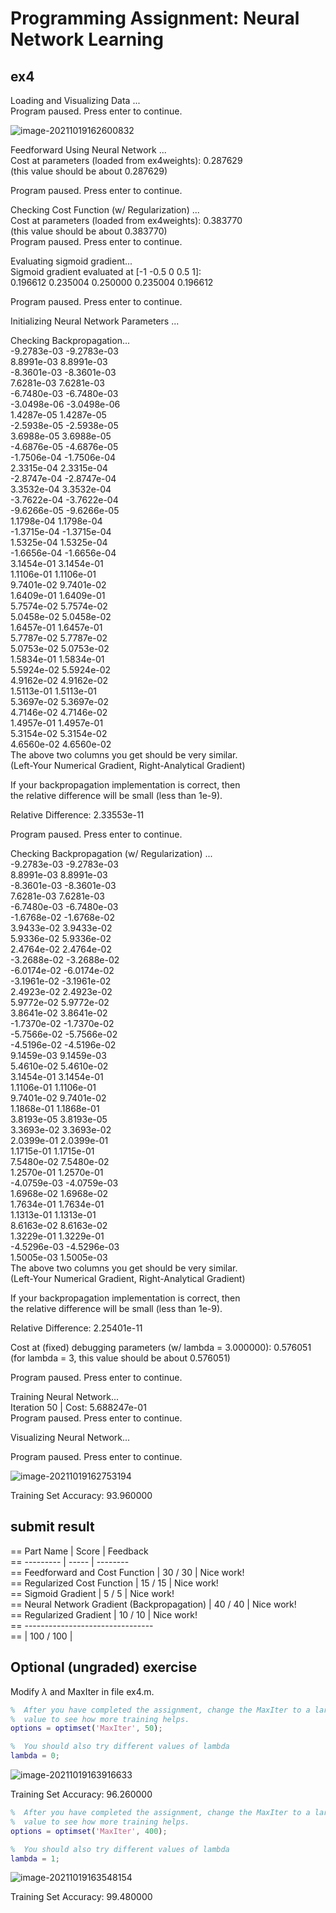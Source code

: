 # Programming Assignment: Neural Network Learning

## ex4

Loading and Visualizing Data ...  
Program paused. Press enter to continue.     

![image-20211019162600832](./pic/image-20211019162600832.png)

Feedforward Using Neural Network ...  
Cost at parameters (loaded from ex4weights): 0.287629  
(this value should be about 0.287629)   

Program paused. Press enter to continue.    

Checking Cost Function (w/ Regularization) ...  
Cost at parameters (loaded from ex4weights): 0.383770  
(this value should be about 0.383770)  
Program paused. Press enter to continue.   

Evaluating sigmoid gradient...  
Sigmoid gradient evaluated at [-1 -0.5 0 0.5 1]:  
  0.196612 0.235004 0.250000 0.235004 0.196612   

Program paused. Press enter to continue.  

Initializing Neural Network Parameters ...   

Checking Backpropagation...   
  -9.2783e-03  -9.2783e-03   
   8.8991e-03   8.8991e-03   
  -8.3601e-03  -8.3601e-03    
   7.6281e-03   7.6281e-03    
  -6.7480e-03  -6.7480e-03   
  -3.0498e-06  -3.0498e-06   
   1.4287e-05   1.4287e-05  
  -2.5938e-05  -2.5938e-05  
   3.6988e-05   3.6988e-05  
  -4.6876e-05  -4.6876e-05  
  -1.7506e-04  -1.7506e-04  
   2.3315e-04   2.3315e-04  
  -2.8747e-04  -2.8747e-04  
   3.3532e-04   3.3532e-04  
  -3.7622e-04  -3.7622e-04  
  -9.6266e-05  -9.6266e-05  
   1.1798e-04   1.1798e-04  
  -1.3715e-04  -1.3715e-04  
   1.5325e-04   1.5325e-04  
  -1.6656e-04  -1.6656e-04  
   3.1454e-01   3.1454e-01  
   1.1106e-01   1.1106e-01  
   9.7401e-02   9.7401e-02  
   1.6409e-01   1.6409e-01  
   5.7574e-02   5.7574e-02  
   5.0458e-02   5.0458e-02  
   1.6457e-01   1.6457e-01  
   5.7787e-02   5.7787e-02  
   5.0753e-02   5.0753e-02  
   1.5834e-01   1.5834e-01  
   5.5924e-02   5.5924e-02  
   4.9162e-02   4.9162e-02  
   1.5113e-01   1.5113e-01  
   5.3697e-02   5.3697e-02  
   4.7146e-02   4.7146e-02  
   1.4957e-01   1.4957e-01  
   5.3154e-02   5.3154e-02  
   4.6560e-02   4.6560e-02  
The above two columns you get should be very similar.  
(Left-Your Numerical Gradient, Right-Analytical Gradient)  

If your backpropagation implementation is correct, then  
the relative difference will be small (less than 1e-9).  

Relative Difference: 2.33553e-11  

Program paused. Press enter to continue.  

Checking Backpropagation (w/ Regularization) ...  
  -9.2783e-03  -9.2783e-03  
   8.8991e-03   8.8991e-03  
  -8.3601e-03  -8.3601e-03  
   7.6281e-03   7.6281e-03  
  -6.7480e-03  -6.7480e-03  
  -1.6768e-02  -1.6768e-02  
   3.9433e-02   3.9433e-02  
   5.9336e-02   5.9336e-02  
   2.4764e-02   2.4764e-02  
  -3.2688e-02  -3.2688e-02  
  -6.0174e-02  -6.0174e-02  
  -3.1961e-02  -3.1961e-02  
   2.4923e-02   2.4923e-02  
   5.9772e-02   5.9772e-02  
   3.8641e-02   3.8641e-02  
  -1.7370e-02  -1.7370e-02  
  -5.7566e-02  -5.7566e-02  
  -4.5196e-02  -4.5196e-02  
   9.1459e-03   9.1459e-03  
   5.4610e-02   5.4610e-02  
   3.1454e-01   3.1454e-01  
   1.1106e-01   1.1106e-01  
   9.7401e-02   9.7401e-02  
   1.1868e-01   1.1868e-01  
   3.8193e-05   3.8193e-05  
   3.3693e-02   3.3693e-02  
   2.0399e-01   2.0399e-01  
   1.1715e-01   1.1715e-01  
   7.5480e-02   7.5480e-02  
   1.2570e-01   1.2570e-01  
  -4.0759e-03  -4.0759e-03  
   1.6968e-02   1.6968e-02  
   1.7634e-01   1.7634e-01  
   1.1313e-01   1.1313e-01  
   8.6163e-02   8.6163e-02  
   1.3229e-01   1.3229e-01  
  -4.5296e-03  -4.5296e-03  
   1.5005e-03   1.5005e-03  
The above two columns you get should be very similar.  
(Left-Your Numerical Gradient, Right-Analytical Gradient)  

If your backpropagation implementation is correct, then  
the relative difference will be small (less than 1e-9).  

Relative Difference: 2.25401e-11  

Cost at (fixed) debugging parameters (w/ lambda = 3.000000): 0.576051  
(for lambda = 3, this value should be about 0.576051)  

Program paused. Press enter to continue.  

Training Neural Network...  
Iteration    50 | Cost: 5.688247e-01  
Program paused. Press enter to continue.  

Visualizing Neural Network...  

Program paused. Press enter to continue.  

![image-20211019162753194](./pic/image-20211019162753194.png)

Training Set Accuracy: 93.960000  

## submit result

==                                   Part Name |     Score | Feedback  
==                                   --------- |     ----- | --------  
==               Feedforward and Cost Function |  30 /  30 | Nice work!  
==                   Regularized Cost Function |  15 /  15 | Nice work!  
==                            Sigmoid Gradient |   5 /   5 | Nice work!  
==   Neural Network Gradient (Backpropagation) |  40 /  40 | Nice work!  
==                        Regularized Gradient |  10 /  10 | Nice work!  
==                                   --------------------------------  
==                                             | 100 / 100 |  

## Optional (ungraded) exercise

Modify $\lambda$ and MaxIter in file ex4.m.

```matlab
%  After you have completed the assignment, change the MaxIter to a larger
%  value to see how more training helps.
options = optimset('MaxIter', 50);

%  You should also try different values of lambda
lambda = 0;
```

![image-20211019163916633](./pic/image-20211019163916633.png)

Training Set Accuracy: 96.260000  

```matlab
%  After you have completed the assignment, change the MaxIter to a larger
%  value to see how more training helps.
options = optimset('MaxIter', 400);

%  You should also try different values of lambda
lambda = 1;
```

![image-20211019163548154](./pic/image-20211019163548154.png)

Training Set Accuracy: 99.480000
